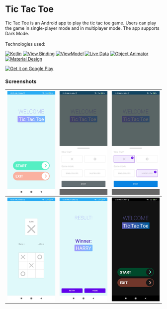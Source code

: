 # Tic Tac Toe
Tic Tac Toe is an Android app to play the tic tac toe game. Users can play the game in single-player mode and in multiplayer mode. The app supports Dark Mode.<br><br>
Technologies used:
<p>
  <a href="#"><img src="https://img.shields.io/badge/Kotlin--_.svg?style=flat-square&logo=kotlin" alt="Kotlin"></a>
  <a href="#"><img src="https://img.shields.io/badge/View-Binding-_.svg?style=flat-square" alt="View Binding"></a>
  <a href="#"><img src="https://img.shields.io/badge/ViewModel--_.svg?style=flat-square" alt="ViewModel"></a>
  <a href="#"><img src="https://img.shields.io/badge/Live-Data-_.svg?style=flat-square" alt="Live Data"></a>
  <a href="#"><img src="https://img.shields.io/badge/Object-Animator-_.svg?style=flat-square" alt="Object Animator"></a>
  <a href="#"><img src="https://img.shields.io/badge/Material-Design-_.svg?style=flat-square" alt="Material Design"></a>
</p>

<a href='https://play.google.com/store/apps/details?id=com.aoff.tictactoe&pcampaignid=pcampaignidMKT-Other-global-all-co-prtnr-py-PartBadge-Mar2515-1'><img alt='Get it on Google Play' src='https://play.google.com/intl/en_us/badges/static/images/badges/en_badge_web_generic.png' width='200'/></a>

### Screenshots
|![Screenshot 1](screenshots/screenshot1.jpg)|![Screenshot 2](screenshots/screenshot2.jpg)|![Screenshot 3](screenshots/screenshot3.jpg)|
|---|---|---|
|![Screenshot 4](screenshots/screenshot4.jpg)|![Screenshot 5](screenshots/screenshot5.jpg)|![Screenshot 6](screenshots/screenshot6.jpg)|
